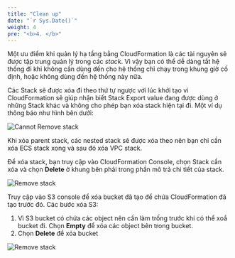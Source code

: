 ```yaml
---
title: "Clean up"
date: "`r Sys.Date()`"
weight: 4
pre: "<b>4. </b>"
---
```


Một ưu điểm khi quản lý hạ tầng bằng CloudFormation là các tài nguyên sẽ được tập trung quản lý trong các *stack*. Vì vậy bạn có thể dễ dàng tắt hệ thống đi khi không cần dùng đến cho hệ thống chỉ chạy trong khung giờ cố định, hoặc không dùng đến hệ thống này nữa.

Các Stack sẽ được xóa đi theo thứ tự ngược với lúc khởi tạo vì CloudFormation sẽ giúp nhận biết Stack Export value đang được dùng ở những Stack khác và không cho phép bạn xóa stack hiện tại đi.
Một ví dụ thông báo như hình bên dưới:

![Cannot Remove stack](/images/4.1-cannot-remove-stack.png)

Khi xóa parent stack, các nested stack sẽ được xóa theo nên bạn chỉ cần xóa ECS stack xong và sau đó xóa VPC stack.

Để xóa stack, bạn truy cập vào CloudFormation Console, chọn Stack cần xóa và chọn **Delete** ở khung bên phải trong phần mô trả chi tiết của stack.

![Remove stack](/images/4.2-remove-stack.png)

Truy cập vào S3 console để xóa bucket đã tạo để chứa CloudFormation đã tạo trước đó. Các bước xóa S3:

1. Vì S3 bucket có chứa các object nên cần làm trống trước khi có thể xoắ bucket đi. Chọn **Empty** để xóa các object bên trong bucket.
2. Chọn **Delete** để xóa bucket

![Remove stack](/images/4.3-remove-s3-bucket.png)
